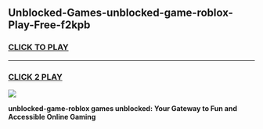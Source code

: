
## Unblocked-Games-unblocked-game-roblox-Play-Free-f2kpb
<h3>
<a href="https://premium76.site?title=unblocked-game-roblox&ref=24M">CLICK TO PLAY</a></h3>
<hr>

<h3>
<a href="https://premium76.site?title=unblocked-game-roblox&ref=24M">CLICK 2 PLAY</a>
  
</h3>

<a href="https://premium76.site?title=unblocked-game-roblox&ref=24M"><img src="https://clearcache.store/games.png"></a>


**unblocked-game-roblox games unblocked: Your Gateway to Fun and Accessible Online Gaming**
